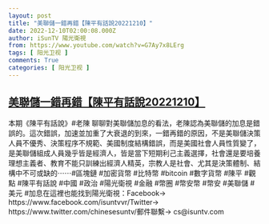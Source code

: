 ```yaml
---
layout: post
title: "美聯儲一錯再錯【陳平有話說20221210】"
date: 2022-12-10T02:00:08.000Z
author: iSunTV 陽光衛視
from: https://www.youtube.com/watch?v=G7Ay7x8LErg
tags: [ 阳光卫视 ]
comments: True
categories: [ 阳光卫视 ]
---
```

<!--1670637608000-->
[美聯儲一錯再錯【陳平有話說20221210】](https://www.youtube.com/watch?v=G7Ay7x8LErg)
------

<div>
本期《陳平有話說》#老陳 聊聊對美聯儲加息的看法，老陳認為美聯儲的加息是錯誤的。這次錯誤，加速並加重了大衰退的到來，一錯再錯的原因，不是美聯儲決策人員不優秀、決策程序不規範、美國制度結構錯誤，而是美國社會人員性質變了，是美聯儲組成人員幾乎皆是經濟人，皆是當下短期利己主義選擇，社會還是要培養理想主義者、教育不能只訓練出經濟人精英，宗教人是社會、尤其是決策體制、結構中不可或缺的⋯⋯#區塊鏈 #加密貨幣 #比特幣 #bitcoin #數字貨幣 #陳平 #觀點 #陳平有話說 #中國 #政治 #陽光衛視 #金融 #幣圈 #幣安幣 #幣安 #美聯儲 #美元 #加息在這裡也能找到陽光衛視：Facebook→   https://www.facebook.com/isuntvvr/Twitter→   https://www.twitter.com/chinesesuntv/郵件聯繫→  cs@isuntv.com
</div>
